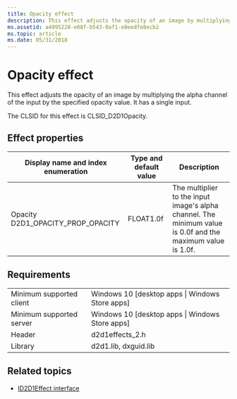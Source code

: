 ```yaml
---
title: Opacity effect
description: This effect adjusts the opacity of an image by multiplying the alpha channel of the input by the specified opacity value. It has a single input.
ms.assetid: a4995228-e08f-b543-0af1-e0eedfe8ecb2
ms.topic: article
ms.date: 05/31/2018
---
```


# Opacity effect

This effect adjusts the opacity of an image by multiplying the alpha channel of the input by the specified opacity value. It has a single input.

The CLSID for this effect is CLSID\_D2D1Opacity.

## Effect properties



| Display name and index enumeration              | Type and default value | Description                                                                                                 |
|-------------------------------------------------|------------------------|-------------------------------------------------------------------------------------------------------------|
| Opacity D2D1\_OPACITY\_PROP\_OPACITY<br/> | FLOAT1.0f<br/>   | The multiplier to the input image's alpha channel. The minimum value is 0.0f and the maximum value is 1.0f. |



 

## Requirements



|                          |                                                   |
|--------------------------|---------------------------------------------------|
| Minimum supported client | Windows 10 \[desktop apps \| Windows Store apps\] |
| Minimum supported server | Windows 10 \[desktop apps \| Windows Store apps\] |
| Header                   | d2d1effects\_2.h                                  |
| Library                  | d2d1.lib, dxguid.lib                              |


## Related topics

* [ID2D1Effect interface](/windows/desktop/api/d2d1_1/nn-d2d1_1-id2d1effect)
